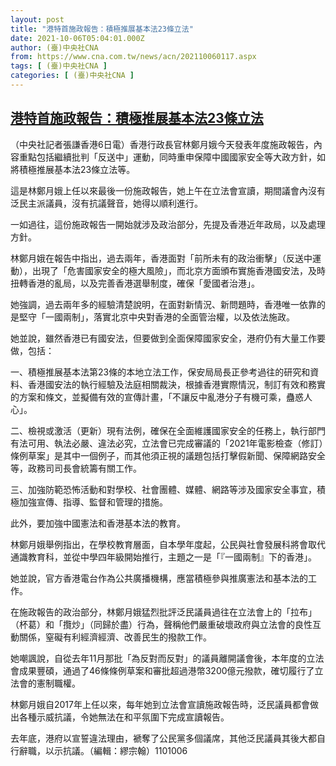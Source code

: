 ```yaml
---
layout: post
title: "港特首施政報告：積極推展基本法23條立法"
date: 2021-10-06T05:04:01.000Z
author: (臺)中央社CNA
from: https://www.cna.com.tw/news/acn/202110060117.aspx
tags: [ (臺)中央社CNA ]
categories: [ (臺)中央社CNA ]
---
```

<!--1633496641000-->
[港特首施政報告：積極推展基本法23條立法](https://www.cna.com.tw/news/acn/202110060117.aspx)
------

<div>
<div></div><div><p>（中央社記者張謙香港6日電）香港行政長官林鄭月娥今天發表年度施政報告，內容重點包括繼續批判「反送中」運動，同時重申保障中國國家安全等大政方針，如將積極推展基本法23條立法等。</p><p>這是林鄭月娥上任以來最後一份施政報告，她上午在立法會宣讀，期間議會內沒有泛民主派議員，沒有抗議聲音，她得以順利進行。</p><p>一如過往，這份施政報告一開始就涉及政治部分，先提及香港近年政局，以及處理方針。</p><p>林鄭月娥在報告中指出，過去兩年，香港面對「前所未有的政治衝擊」（反送中運動），出現了「危害國家安全的極大風險」，而北京方面頒布實施香港國安法，及時扭轉香港的亂局，以及完善香港選舉制度，確保「愛國者治港」。</p><p>她強調，過去兩年多的經驗清楚說明，在面對新情況、新問題時，香港唯一依靠的是堅守「一國兩制」，落實北京中央對香港的全面管治權，以及依法施政。</p><p>她並說，雖然香港已有國安法，但要做到全面保障國家安全，港府仍有大量工作要做，包括：</p><p>一、積極推展基本法第23條的本地立法工作，保安局局長正參考過往的研究和資料、香港國安法的執行經驗及法庭相關裁決，根據香港實際情況，制訂有效和務實的方案和條文，並擬備有效的宣傳計畫，「不讓反中亂港分子有機可乘，蠱惑人心」。</p><p>二、檢視或激活（更新）現有法例，確保在全面維護國家安全的任務上，執行部門有法可用、執法必嚴、違法必究，立法會已完成審議的「2021年電影檢查（修訂）條例草案」是其中一個例子，而其他須正視的議題包括打擊假新聞、保障網路安全等，政務司司長會統籌有關工作。</p><p>三、加強防範恐怖活動和對學校、社會團體、媒體、網路等涉及國家安全事宜，積極加強宣傳、指導、監督和管理的措施。</p><p>此外，要加強中國憲法和香港基本法的教育。</p><p>林鄭月娥舉例指出，在學校教育層面，自本學年度起，公民與社會發展科將會取代通識教育科，並從中學四年級開始推行，主題之一是「『一國兩制』下的香港」。</p><p>她並說，官方香港電台作為公共廣播機構，應當積極參與推廣憲法和基本法的工作。</p><p>在施政報告的政治部分，林鄭月娥猛烈批評泛民議員過往在立法會上的「拉布」（杯葛）和「攬炒」（同歸於盡）行為，聲稱他們嚴重破壞政府與立法會的良性互動關係，窒礙有利經濟經濟、改善民生的撥款工作。</p><p>她嘲諷說，自從去年11月那批「為反對而反對」的議員離開議會後，本年度的立法會成果豐碩，通過了46條條例草案和審批超過港幣3200億元撥款，確切履行了立法會的憲制職權。</p><p>林鄭月娥自2017年上任以來，每年她到立法會宣讀施政報告時，泛民議員都會做出各種示威抗議，令她無法在和平氛圍下完成宣讀報告。</p><p>去年底，港府以宣誓違法理由，褫奪了公民黨多個議席，其他泛民議員其後大都自行辭職，以示抗議。（編輯：繆宗翰）1101006</p></div>
</div>
